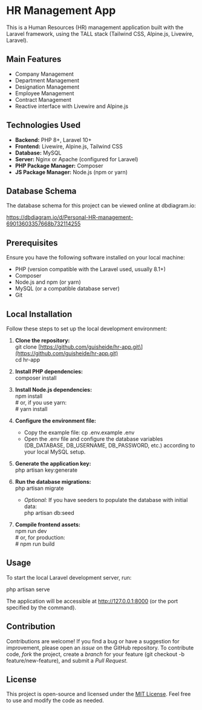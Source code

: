 # **HR Management App**

This is a Human Resources (HR) management application built with the Laravel framework, using the TALL stack (Tailwind CSS, Alpine.js, Livewire, Laravel).

## **Main Features**

* Company Management  
* Department Management  
* Designation Management  
* Employee Management  
* Contract Management  
* Reactive interface with Livewire and Alpine.js

## **Technologies Used**

* **Backend:** PHP 8+, Laravel 10+  
* **Frontend:** Livewire, Alpine.js, Tailwind CSS  
* **Database:** MySQL  
* **Server:** Nginx or Apache (configured for Laravel)  
* **PHP Package Manager:** Composer  
* **JS Package Manager:** Node.js (npm or yarn)

## **Database Schema**

The database schema for this project can be viewed online at dbdiagram.io:

https://dbdiagram.io/d/Personal-HR-management-69013603357668b732114255

## **Prerequisites**

Ensure you have the following software installed on your local machine:

* PHP (version compatible with the Laravel used, usually 8.1+)  
* Composer  
* Node.js and npm (or yarn)  
* MySQL (or a compatible database server)  
* Git

## **Local Installation**

Follow these steps to set up the local development environment:

1. **Clone the repository:**  
   git clone \[https://github.com/guisheide/hr-app.git\](https://github.com/guisheide/hr-app.git)  
   cd hr-app

2. **Install PHP dependencies:**  
   composer install

3. **Install Node.js dependencies:**  
   npm install  
   \# or, if you use yarn:  
   \# yarn install

4. **Configure the environment file:**  
   * Copy the example file: cp .env.example .env  
   * Open the .env file and configure the database variables (DB\_DATABASE, DB\_USERNAME, DB\_PASSWORD, etc.) according to your local MySQL setup.  
5. **Generate the application key:**  
   php artisan key:generate

6. **Run the database migrations:**  
   php artisan migrate

   * *Optional:* If you have seeders to populate the database with initial data:  
     php artisan db:seed

7. **Compile frontend assets:**  
   npm run dev  
   \# or, for production:  
   \# npm run build

## **Usage**

To start the local Laravel development server, run:

php artisan serve

The application will be accessible at http://127.0.0.1:8000 (or the port specified by the command).

## **Contribution**

Contributions are welcome\! If you find a bug or have a suggestion for improvement, please open an *issue* on the GitHub repository. To contribute code, *fork* the project, create a *branch* for your feature (git checkout \-b feature/new-feature), and submit a *Pull Request*.

## **License**

This project is open-source and licensed under the [MIT License](https://www.google.com/search?q=LICENSE). Feel free to use and modify the code as needed.
